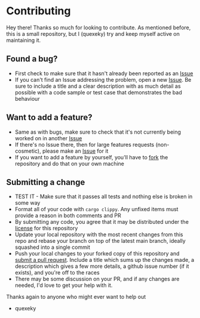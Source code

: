 # Contributing
Hey there! Thanks so much for looking to contribute. As mentioned before, this is a small repository, but I (quexeky) try and keep myself active on maintaining it.

## Found a bug?
- First check to make sure that it hasn't already been reported as an [Issue](https://github.com/quexeky/hydraulic/issues)
- If you can't find an Issue addressing the problem, open a new [Issue](https://github.com/quexeky/hydraulic/issues/new/choose). Be sure to include a title and a clear description with as much detail as possible with a code sample or test case that demonstrates the bad behaviour

## Want to add a feature?
- Same as with bugs, make sure to check that it's not currently being worked on in another [Issue](https://github.com/quexeky/hydraulic/issues)
- If there's no Issue there, then for large features requests (non-cosmetic), please make an [Issue](https://github.com/quexeky/hydraulic/issues/new/choose) for it
- If you want to add a feature by yourself, you'll have to [fork](https://help.github.com/articles/fork-a-repo) the repository and do that on your own machine

## Submitting a change
- TEST IT - Make sure that it passes all tests and nothing else is broken in some way
- Format all of your code with `cargo clippy`. Any unfixed items must provide a reason in both comments and PR
- By submitting any code, you agree that it may be distributed under the [license](https://github.com/quexeky/hydraulic/blob/main/LICENSE) for this repository
- Update your local repository with the most recent changes from this repo and rebase your branch on top of the latest main branch, ideally squashed into a single commit
- Push your local changes to your forked copy of this repository and [submit a pull request](https://help.github.com/articles/using-pull-requests). Include a title which sums up the changes made, a description which gives a few more details, a github issue number (if it exists), and you're off to the races
- There may be some discussion on your PR, and if any changes are needed, I'd love to get your help with it.

Thanks again to anyone who might ever want to help out
- quexeky
